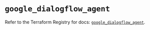 # `google_dialogflow_agent`

Refer to the Terraform Registry for docs: [`google_dialogflow_agent`](https://registry.terraform.io/providers/hashicorp/google/5.13.0/docs/resources/dialogflow_agent).
